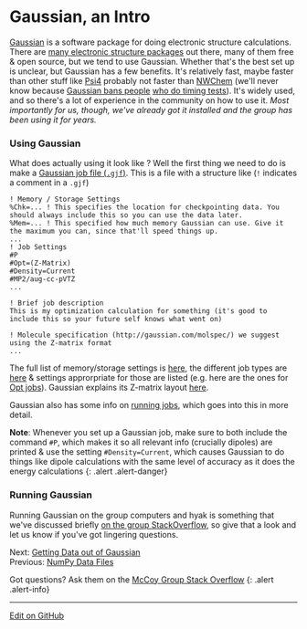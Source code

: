 # Gaussian, an Intro

[Gaussian](https://gaussian.com/) is a software package for doing electronic structure calculations. 
There are [many electronic structure packages](https://en.wikipedia.org/wiki/List_of_quantum_chemistry_and_solid-state_physics_software) out there, many of them free & open source, but we tend to use Gaussian.
Whether that's the best set up is unclear, but Gaussian has a few benefits. 
It's relatively fast, maybe faster than other stuff like [Psi4](http://www.psicode.org/) probably not faster than [NWChem](https://nwchemgit.github.io/) (we'll never know because [Gaussian bans people](https://www.nature.com/articles/429231a#:~:text=Thousands%20of%20site%20licences%20for,replicates%20parts%20of%20Gaussian's%20functionality.) [who do timing tests](http://www.chemistry-blog.com/2012/05/09/gaussians-banhammer/)). 
It's widely used, and so there's a lot of experience in the community on how to use it.
_Most importantly for us, though, we've already got it installed and the group has been using it for years._

### Using Gaussian

What does actually using it look like ? Well the first thing we need to do is make a [Gaussian job file (`.gjf`)](http://gaussian.com/input/).
This is a file with a structure like (`!` indicates a comment in a `.gjf`)

```lang-none
! Memory / Storage Settings
%Chk=... ! This specifies the location for checkpointing data. You should always include this so you can use the data later.
%Mem=... ! This specified how much memory Gaussian can use. Give it the maximum you can, since that'll speed things up.
...
! Job Settings
#P
#Opt=(Z-Matrix)
#Density=Current
#MP2/aug-cc-pVTZ
...

! Brief job description
This is my optimization calculation for something (it's good to include this so your future self knows what went on)

! Molecule specification (http://gaussian.com/molspec/) we suggest using the Z-matrix format
...
```

The full list of memory/storage settings is [here](https://gaussian.com/link0/), the different job types are [here](https://gaussian.com/capabilities/) & settings approrpriate for those are listed (e.g. here are the ones for [Opt jobs](https://gaussian.com/opt/)). Gaussian explains its Z-matrix layout [here](http://gaussian.com/zmat/).

Gaussian also has some info on [running jobs](http://gaussian.com/running/), which goes into this in more detail.

**Note**: Whenever you set up a Gaussian job, make sure to both include the command `#P`, which makes it so all relevant info (crucially dipoles) are printed & use the setting `#Density=Current`, which causes Gaussian to do things like dipole calculations with the same level of accuracy as it does the energy calculations
{: .alert .alert-danger}

### Running Gaussian

Running Gaussian on the group computers and hyak is something that we've discussed briefly [on the group StackOverflow](https://stackoverflow.com/c/mccoygroup/questions/96), so give that a look and let us know if you've got lingering questions.

<span class="text-muted">Next:</span>
 [Getting Data out of Gaussian](GaussianParsing.md)<br/>
<span class="text-muted">Previous:</span>
 [NumPy Data Files](NumpyFiles.md)

Got questions? Ask them on the [McCoy Group Stack Overflow](https://stackoverflow.com/c/mccoygroup/questions/ask)
{: .alert .alert-info}

---
[Edit on GitHub <i class="fab fa-github" aria-hidden="true"></i>](https://github.com/McCoyGroup/References/edit/gh-pages/McCoy%20Group%20Code%20Academy/DataIO/GaussianIntro.md)
